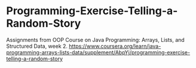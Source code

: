 # Programming-Exercise-Telling-a-Random-Story
Assignments from OOP Course on Java Programming: Arrays, Lists, and Structured Data, week 2. https://www.coursera.org/learn/java-programming-arrays-lists-data/supplement/AbpYj/programming-exercise-telling-a-random-story

